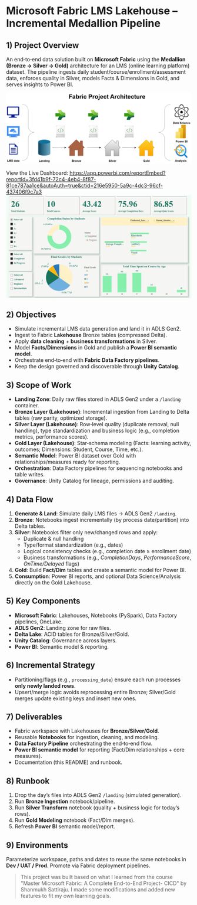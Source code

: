 # Microsoft Fabric LMS Lakehouse – Incremental Medallion Pipeline

## 1) Project Overview
An end‑to‑end data solution built on **Microsoft Fabric** using the **Medallion (Bronze → Silver → Gold)** architecture for an LMS (online learning platform) dataset. The pipeline ingests daily student/course/enrollment/assessment data, enforces quality in Silver, models Facts & Dimensions in Gold, and serves insights to Power BI.

![Architecture](https://github.com/khanhmdinh/khanhmdinh.github.io/blob/23e1c5b803cee4871355c62ae665d6abd5028a40/images/Fabric_project_architecture.drawio.png)

View the Live Dashboard: https://app.powerbi.com/reportEmbed?reportId=3fd41b9f-72c4-4eb4-8f87-81ce787aa1ce&autoAuth=true&ctid=216e5950-5a9c-4dc3-96cf-437406f9c7a3
![](https://github.com/khanhmdinh/khanhmdinh.github.io/blob/a90067ca8f3878a28984812bc858265eda57aad1/images/Fabric%20LMS%20Report.png)

## 2) Objectives
- Simulate incremental LMS data generation and land it in ADLS Gen2.
- Ingest to Fabric **Lakehouse** Bronze tables (compressed Delta).
- Apply **data cleaning** + **business transformations** in Silver.
- Model **Facts/Dimensions** in Gold and publish a **Power BI semantic model**.
- Orchestrate end‑to‑end with **Fabric Data Factory pipelines**.
- Keep the design governed and discoverable through **Unity Catalog**.

## 3) Scope of Work
- **Landing Zone**: Daily raw files stored in ADLS Gen2 under a `/landing` container.
- **Bronze Layer (Lakehouse)**: Incremental ingestion from Landing to Delta tables (raw parity, optimized storage).
- **Silver Layer (Lakehouse)**: Row‑level quality (duplicate removal, null handling), type standardization and business logic (e.g., completion metrics, performance scores).
- **Gold Layer (Lakehouse)**: Star‑schema modeling (Facts: learning activity, outcomes; Dimensions: Student, Course, Time, etc.).
- **Semantic Model**: Power BI dataset over Gold with relationships/measures ready for reporting.
- **Orchestration**: Data Factory pipelines for sequencing notebooks and table writes.
- **Governance**: Unity Catalog for lineage, permissions and auditing.

## 4) Data Flow
1. **Generate & Land**: Simulate daily LMS files → ADLS Gen2 `/landing`.
2. **Bronze**: Notebooks ingest incrementally (by process date/partition) into Delta tables.
3. **Silver**: Notebooks filter only new/changed rows and apply:
   - Duplicate & null handling
   - Type/format standardization (e.g., dates)
   - Logical consistency checks (e.g., completion date ≥ enrollment date)
   - Business transformations (e.g., *CompletionDays*, *PerformanceScore*, *OnTime/Delayed* flags)
4. **Gold**: Build **Fact/Dim** tables and create a semantic model for Power BI.
5. **Consumption**: Power BI reports, and optional Data Science/Analysis directly on the Gold Lakehouse.

## 5) Key Components
- **Microsoft Fabric**: Lakehouses, Notebooks (PySpark), Data Factory pipelines, OneLake.
- **ADLS Gen2**: Landing zone for raw files.
- **Delta Lake**: ACID tables for Bronze/Silver/Gold.
- **Unity Catalog**: Governance across layers.
- **Power BI**: Semantic model & reporting.

## 6) Incremental Strategy
- Partitioning/flags (e.g., `processing_date`) ensure each run processes **only newly landed rows**.
- Upsert/merge logic avoids reprocessing entire Bronze; Silver/Gold merges update existing keys and insert new ones.

## 7) Deliverables
- Fabric workspace with Lakehouses for **Bronze/Silver/Gold**.
- Reusable **Notebooks** for ingestion, cleaning, and modeling.
- **Data Factory Pipeline** orchestrating the end‑to‑end flow.
- **Power BI semantic model** for reporting (Fact/Dim relationships + core measures).
- Documentation (this README) and runbook.

## 8) Runbook
1. Drop the day’s files into ADLS Gen2 `/landing` (simulated generation).
2. Run **Bronze Ingestion** notebook/pipeline.
3. Run **Silver Transform** notebook (quality + business logic for today’s rows).
4. Run **Gold Modeling** notebook (Fact/Dim merges).
5. Refresh **Power BI** semantic model/report.

## 9) Environments
Parameterize workspace, paths and dates to reuse the same notebooks in **Dev / UAT / Prod**. Promote via Fabric deployment pipelines.

> This project was built based on what I learned from the course "Master Microsoft Fabric: A Complete End-to-End Project- CICD" by Shanmukh Sattiraju. I made some modifications and added new features to fit my own learning goals.
